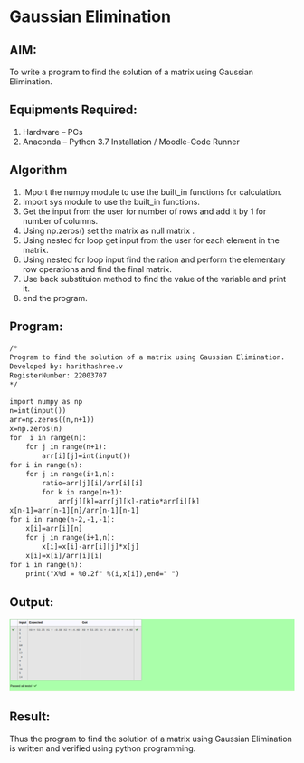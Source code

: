 # Gaussian Elimination

## AIM:
To write a program to find the solution of a matrix using Gaussian Elimination.

## Equipments Required:
1. Hardware – PCs
2. Anaconda – Python 3.7 Installation / Moodle-Code Runner

## Algorithm
1. IMport the numpy module to use the built_in functions for calculation.
2. Import sys module to use the built_in functions.
3. Get the input from the user for number of rows and add it by 1 for number of columns.
4. Using np.zeros() set the matrix as null matrix .
5. Using nested for loop get input from the user for each element in the matrix.
6. Using nested for loop input find the ration and perform the elementary row operations and find the final matrix.
7. Use back substituion method to find the value of the variable and print it.
8. end the program.
## Program:
```
/*
Program to find the solution of a matrix using Gaussian Elimination.
Developed by: harithashree.v
RegisterNumber: 22003707
*/
```
```
import numpy as np
n=int(input())
arr=np.zeros((n,n+1))
x=np.zeros(n)
for  i in range(n):
    for j in range(n+1):
        arr[i][j]=int(input())
for i in range(n):
    for j in range(i+1,n):
        ratio=arr[j][i]/arr[i][i]
        for k in range(n+1):
            arr[j][k]=arr[j][k]-ratio*arr[i][k]
x[n-1]=arr[n-1][n]/arr[n-1][n-1]
for i in range(n-2,-1,-1):
    x[i]=arr[i][n]
    for j in range(i+1,n):
        x[i]=x[i]-arr[i][j]*x[j]
    x[i]=x[i]/arr[i][i]
for i in range(n):
    print("X%d = %0.2f" %(i,x[i]),end=" ")
```

## Output:
![output](/Screenshot%20from%202023-01-10%2022-39-33.png)



## Result:
Thus the program to find the solution of a matrix using Gaussian Elimination is written and verified using python programming.

